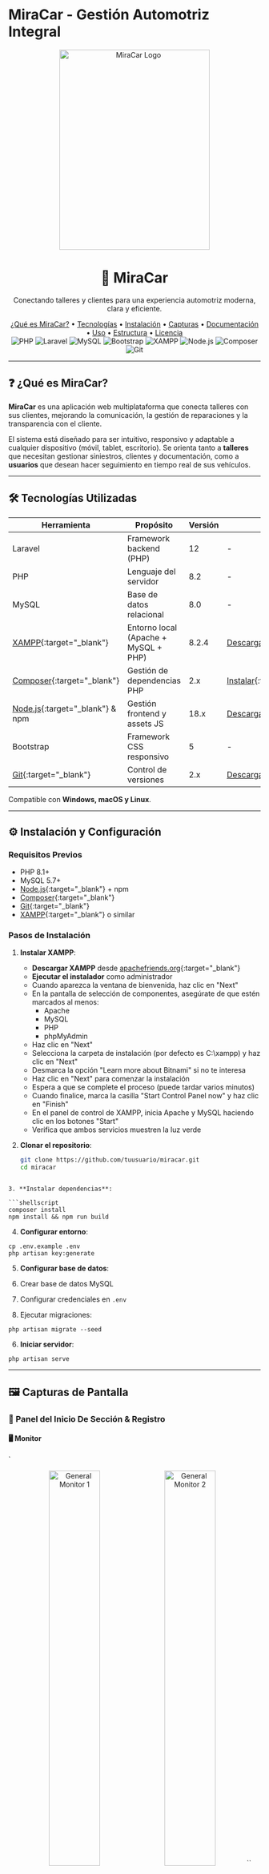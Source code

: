 # MiraCar - Gestión Automotriz Integral

<div align="center">
  <img src="1galeria/logo.png" alt="MiraCar Logo" width="300" height="400" />
  <h1>🚗 MiraCar</h1>
  <p>Conectando talleres y clientes para una experiencia automotriz moderna, clara y eficiente.</p>

  <div>
    <a href="#qué-es-miracar">¿Qué es MiraCar?</a> •
    <a href="#tecnologías-utilizadas">Tecnologías</a> •
    <a href="#instalación-y-configuración">Instalación</a> •
    <a href="#capturas-de-pantalla">Capturas</a> •
    <a href="#documentación">Documentación</a> •
    <a href="#uso-del-programa">Uso</a> •
    <a href="#estructura-del-proyecto">Estructura</a> •
    <a href="#licencia">Licencia</a>
  </div>

  <div>
    <img src="https://img.shields.io/badge/PHP-8.2-777BB4?style=for-the-badge&logo=php&logoColor=white" alt="PHP" />
    <img src="https://img.shields.io/badge/Laravel-12-FF2D20?style=for-the-badge&logo=laravel&logoColor=white" alt="Laravel" />
    <img src="https://img.shields.io/badge/MySQL-8.0-4479A1?style=for-the-badge&logo=mysql&logoColor=white" alt="MySQL" />
    <img src="https://img.shields.io/badge/Bootstrap-5-7952B3?style=for-the-badge&logo=bootstrap&logoColor=white" alt="Bootstrap" />
    <img src="https://img.shields.io/badge/XAMPP-EF5B25?style=for-the-badge&logo=xampp&logoColor=white" alt="XAMPP" />
    <img src="https://img.shields.io/badge/Node.js-18.x-339933?style=for-the-badge&logo=node.js&logoColor=white" alt="Node.js" />
    <img src="https://img.shields.io/badge/Composer-2.x-885630?style=for-the-badge&logo=composer&logoColor=white" alt="Composer" />
    <img src="https://img.shields.io/badge/Git-F05032?style=for-the-badge&logo=git&logoColor=white" alt="Git" />
  </div>
</div>

---

## ❓ ¿Qué es MiraCar?

**MiraCar** es una aplicación web multiplataforma que conecta talleres con sus clientes, mejorando la comunicación, la gestión de reparaciones y la transparencia con el cliente.

El sistema está diseñado para ser intuitivo, responsivo y adaptable a cualquier dispositivo (móvil, tablet, escritorio). Se orienta tanto a **talleres** que necesitan gestionar siniestros, clientes y documentación, como a **usuarios** que desean hacer seguimiento en tiempo real de sus vehículos.

---

## 🛠 Tecnologías Utilizadas

| Herramienta              | Propósito                            | Versión  | Enlace |
|--------------------------|--------------------------------------|----------|--------|
| Laravel                  | Framework backend (PHP)              | 12       | -      |
| PHP                      | Lenguaje del servidor                | 8.2      | -      |
| MySQL                    | Base de datos relacional             | 8.0      | -      |
| [XAMPP](https://www.apachefriends.org/es/index.html){:target="_blank"} | Entorno local (Apache + MySQL + PHP) | 8.2.4    | [Descargar](https://www.apachefriends.org/es/index.html){:target="_blank"} |
| [Composer](https://getcomposer.org/){:target="_blank"} | Gestión de dependencias PHP          | 2.x      | [Instalar](https://getcomposer.org/){:target="_blank"} |
| [Node.js](https://nodejs.org/es){:target="_blank"} & npm | Gestión frontend y assets JS         | 18.x     | [Descargar](https://nodejs.org/es){:target="_blank"} |
| Bootstrap                | Framework CSS responsivo             | 5        | -      |
| [Git](https://git-scm.com/){:target="_blank"} | Control de versiones                 | 2.x      | [Descargar](https://git-scm.com/){:target="_blank"} |

Compatible con **Windows, macOS y Linux**.

---

## ⚙️ Instalación y Configuración

### Requisitos Previos
- PHP 8.1+
- MySQL 5.7+
- [Node.js](https://nodejs.org/es){:target="_blank"} + npm
- [Composer](https://getcomposer.org/){:target="_blank"}
- [Git](https://git-scm.com/){:target="_blank"}
- [XAMPP](https://www.apachefriends.org/es/index.html){:target="_blank"} o similar

### Pasos de Instalación

1. **Instalar XAMPP**:
   - **Descargar XAMPP** desde [apachefriends.org](https://www.apachefriends.org/es/index.html){:target="_blank"}
   - **Ejecutar el instalador** como administrador
   - Cuando aparezca la ventana de bienvenida, haz clic en "Next"
   - En la pantalla de selección de componentes, asegúrate de que estén marcados al menos:
     - Apache
     - MySQL
     - PHP
     - phpMyAdmin
   - Haz clic en "Next"
   - Selecciona la carpeta de instalación (por defecto es C:\xampp) y haz clic en "Next"
   - Desmarca la opción "Learn more about Bitnami" si no te interesa
   - Haz clic en "Next" para comenzar la instalación
   - Espera a que se complete el proceso (puede tardar varios minutos)
   - Cuando finalice, marca la casilla "Start Control Panel now" y haz clic en "Finish"
   - En el panel de control de XAMPP, inicia Apache y MySQL haciendo clic en los botones "Start"
   - Verifica que ambos servicios muestren la luz verde

2. **Clonar el repositorio**:
   ```bash
   git clone https://github.com/tuusuario/miracar.git
   cd miracar
```

3. **Instalar dependencias**:

```shellscript
composer install
npm install && npm run build
```


4. **Configurar entorno**:

```shellscript
cp .env.example .env
php artisan key:generate
```


5. **Configurar base de datos**:

1. Crear base de datos MySQL
2. Configurar credenciales en `.env`
3. Ejecutar migraciones:

```shellscript
php artisan migrate --seed
```





6. **Iniciar servidor**:

```shellscript
php artisan serve
```




---

## 🖼️ Capturas de Pantalla

### 📂 Panel del Inicio De Sección & Registro

#### 🖥️ Monitor

`<div align="center">
  <img src="1galeria/monitor/general/1.png" alt="General Monitor 1" width="45%"/>
  <img src="1galeria/monitor/general/5.png" alt="General Monitor 2" width="45%"/>``  <img src="1galeria/monitor/general/2.png" alt="General Monitor 3" width="30%"/>
  <img src="1galeria/monitor/general/3.png" alt="General Monitor 4" width="30%"/>
  <img src="1galeria/monitor/general/4.png" alt="General Monitor 5" width="30%"/>
</div>`#### 💻 Tablet

`<div align="center">
  <img src="1galeria/table/general/1.png" alt="General Tablet 1" width="45%"/>
  <img src="1galeria/table/general/5.png" alt="General Tablet 2" width="45%"/>``  <img src="1galeria/table/general/2.png" alt="General Tablet 3" width="30%"/>
  <img src="1galeria/table/general/3.png" alt="General Tablet 4" width="30%"/>
  <img src="1galeria/table/general/4.png" alt="General Tablet 5" width="30%"/>
</div>`#### 📱 Móvil

`<div align="center">
  <img src="1galeria/movil/general/1.png" alt="General Móvil 1" width="45%"/>
  <img src="1galeria/movil/general/5.png" alt="General Móvil 2" width="45%"/>``  <img src="1galeria/movil/general/2.png" alt="General Móvil 3" width="30%"/>
  <img src="1galeria/movil/general/3.png" alt="General Móvil 4" width="30%"/>
  <img src="1galeria/movil/general/4.png" alt="General Móvil 5" width="30%"/>
</div>`### 🔧 Panel del Taller

#### 🖥️ Monitor

`<div align="center">
  <img src="1galeria/monitor/taller/1.png" alt="Taller Monitor 1" width="23%"/>
  <img src="1galeria/monitor/taller/2.png" alt="Taller Monitor 2" width="23%"/>
  <img src="1galeria/monitor/taller/3.png" alt="Taller Monitor 3" width="23%"/>
  <img src="1galeria/monitor/taller/4.png" alt="Taller Monitor 4" width="23%"/>``  <img src="1galeria/monitor/taller/5.png" alt="Taller Monitor 5" width="23%"/>
  <img src="1galeria/monitor/taller/6.png" alt="Taller Monitor 6" width="23%"/>
  <img src="1galeria/monitor/taller/7.png" alt="Taller Monitor 7" width="23%"/>
  <img src="1galeria/monitor/taller/8.png" alt="Taller Monitor 8" width="23%"/>``  <img src="1galeria/monitor/taller/9.png" alt="Taller Monitor 9" width="23%"/>
  <img src="1galeria/monitor/taller/10.png" alt="Taller Monitor 10" width="23%"/>
  <img src="1galeria/monitor/taller/11.png" alt="Taller Monitor 11" width="23%"/>
  <img src="1galeria/monitor/taller/12.png" alt="Taller Monitor 12" width="23%"/>
</div>`#### 💻 Tablet

`<div align="center">
  <img src="1galeria/table/taller/1.png" alt="Taller Tablet 1" width="23%"/>
  <img src="1galeria/table/taller/2.png" alt="Taller Tablet 2" width="23%"/>
  <img src="1galeria/table/taller/3.png" alt="Taller Tablet 3" width="23%"/>
  <img src="1galeria/table/taller/4.png" alt="Taller Tablet 4" width="23%"/>``  <img src="1galeria/table/taller/5.png" alt="Taller Tablet 5" width="23%"/>
  <img src="1galeria/table/taller/6.png" alt="Taller Tablet 6" width="23%"/>
  <img src="1galeria/table/taller/7.png" alt="Taller Tablet 7" width="23%"/>
  <img src="1galeria/table/taller/8.png" alt="Taller Tablet 8" width="23%"/>``  <img src="1galeria/table/taller/9.png" alt="Taller Tablet 9" width="23%"/>
  <img src="1galeria/table/taller/10.png" alt="Taller Tablet 10" width="23%"/>
  <img src="1galeria/table/taller/11.png" alt="Taller Tablet 11" width="23%"/>
  <img src="1galeria/table/taller/12.png" alt="Taller Tablet 12" width="23%"/>
</div>`#### 📱 Móvil

`<div align="center">
  <img src="1galeria/movil/taller/1.png" alt="Taller Móvil 1" width="23%"/>
  <img src="1galeria/movil/taller/2.png" alt="Taller Móvil 2" width="23%"/>
  <img src="1galeria/movil/taller/3.png" alt="Taller Móvil 3" width="23%"/>
  <img src="1galeria/movil/taller/4.png" alt="Taller Móvil 4" width="23%"/>``  <img src="1galeria/movil/taller/5.png" alt="Taller Móvil 5" width="23%"/>
  <img src="1galeria/movil/taller/6.png" alt="Taller Móvil 6" width="23%"/>
  <img src="1galeria/movil/taller/7.png" alt="Taller Móvil 7" width="23%"/>
  <img src="1galeria/movil/taller/8.png" alt="Taller Móvil 8" width="23%"/>``  <img src="1galeria/movil/taller/9.png" alt="Taller Móvil 9" width="23%"/>
  <img src="1galeria/movil/taller/10.png" alt="Taller Móvil 10" width="23%"/>
  <img src="1galeria/movil/taller/11.png" alt="Taller Móvil 11" width="23%"/>
  <img src="1galeria/movil/taller/12.png" alt="Taller Móvil 12" width="23%"/>
</div>`### 👤 Panel del Usuario

#### 🖥️ Monitor

`<div align="center">
  <img src="1galeria/monitor/usuario/1.png" alt="Usuario Monitor 1" width="45%"/>
  <img src="1galeria/monitor/usuario/2.png" alt="Usuario Monitor 2" width="45%"/>``  <img src="1galeria/monitor/usuario/3.png" alt="Usuario Monitor 3" width="45%"/>
  <img src="1galeria/monitor/usuario/4.png" alt="Usuario Monitor 4" width="45%"/>
</div>`#### 💻 Tablet

`<div align="center">
  <img src="1galeria/table/usuario/1.png" alt="Usuario Tablet 1" width="45%"/>
  <img src="1galeria/table/usuario/2.png" alt="Usuario Tablet 2" width="45%"/>``  <img src="1galeria/table/usuario/3.png" alt="Usuario Tablet 3" width="45%"/>
  <img src="1galeria/table/usuario/4.png" alt="Usuario Tablet 4" width="45%"/>
</div>`#### 📱 Móvil

`<div align="center">
  <img src="1galeria/movil/usuario/1.png" alt="Usuario Móvil 1" width="45%"/>
  <img src="1galeria/movil/usuario/2.png" alt="Usuario Móvil 2" width="45%"/>``  <img src="1galeria/movil/usuario/3.png" alt="Usuario Móvil 3" width="45%"/>
  <img src="1galeria/movil/usuario/4.png" alt="Usuario Móvil 4" width="45%"/>
</div>`---

## 🚀 Uso del Programa

### Para Talleres

- Registrar clientes, vehículos y siniestros
- Adjuntar documentos y fotos
- Controlar estado de reparaciones
- Comunicación con clientes
- Control de recambios en stock
- Fácil busqueda de los datos


### Para Usuarios

- Ver estado de vehículos a tiempo real
- Recibir notificaciones


---

## 📂 Estructura del Proyecto

```plaintext
miracar/
├── app/                  # Lógica de la aplicación
├── bootstrap/            # Archivos de inicio
├── config/               # Configuraciones
├── database/             # Migraciones y seeds
├── public/               # Assets públicos
├── resources/            # Vistas y assets
├── routes/               # Rutas
├── storage/              # Almacenamiento
├── tests/                # Pruebas
└── vendor/               # Dependencias
```

---

## 📚 Documentación

Documentación técnica y diagramas del sistema:

- [📄 Documentación Completa del Proyecto](0documentos/Documentación%20Del%20Proyecto.pdf){:target="_blank"}
- [📊 Diagrama de Casos de Uso](0documentos/Diagrama%20de%20casos%20de%20uso.png){:target="_blank"}
- [🔗 Modelo Entidad-Relación](0documentos/Modelo%20Entidad%20&%20Relación.png){:target="_blank"}
- [🎨 Prototipo de Interfaz](0documentos/Prototipo.jpg){:target="_blank"}


---

## 📜 Licencia

Este proyecto está bajo la [Licencia MIT](LICENSE){:target="_blank"}.

---

## ✉️ Contacto

**Román Rodríguez Martín**📧 [adm.96.rrm@gmail.com](mailto:adm.96.rrm@gmail.com)🌐 [www.miracar.com](http://www.miracar.com){:target="_blank"} *(en construcción)*

---

## 🔍 Guía Completa de Instalación

### Instalación de XAMPP

1. **Descargar XAMPP** desde [apachefriends.org](https://www.apachefriends.org/es/index.html){:target="_blank"}
2. **Ejecutar instalador** como administrador
3. **Seleccionar componentes**:

1. Apache
2. MySQL
3. PHP
4. phpMyAdmin



4. **Iniciar servicios** desde el panel de control


### Configuración de Laravel

1. **Copiar proyecto** a `htdocs`:

```shellscript
cp -r miracar/ C:\xampp\htdocs\
```


2. **Configurar base de datos**:

1. Restaurar backup SQL via phpMyAdmin
2. O copiar archivos a `mysql/data`



3. **Configurar .env**:

```plaintext
APP_URL=http://localhost/miracar/public
DB_DATABASE=miracar
DB_USERNAME=root
DB_PASSWORD=
```


4. **Instalar dependencias**:

```shellscript
composer install
php artisan key:generate
php artisan storage:link
```